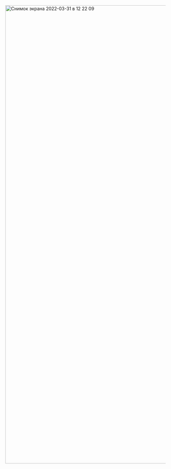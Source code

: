 <img width="1440" alt="Снимок экрана 2022-03-31 в 12 22 09" src="https://user-images.githubusercontent.com/55896560/161033932-7641c4d8-3873-48bd-8c45-fe474908b717.png">

